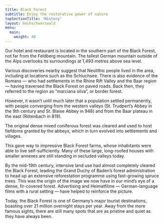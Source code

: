```yaml
---
title: Black Forest
subtitle: Enjoy the restorative power of nature
topSectionTitle: 'History'
layout: hochschwarzwald
menu:
  main:
    weight: 40
---
```


Our hotel and restaurant is located in the southern part of the Black Forest, not far from the Feldberg mountain. The tallest German mountain outside of the Alps overlooks its surroundings at 1,493 metres above sea level.

Various discoveries nearby suggest that Neolithic people lived in the area, including at locations such as the Schluchsee. There is also evidence of the Romans — who had settlements in the Rhine Rift Valley and the Baar region — having traversed the Black Forest on paved roads. Back then, they referred to the region as “marciana silva”, or border forest.

However, it wasn’t until much later that a population settled permanently, with people converging from the western valleys (St. Trudpert’s Abbey in the 9th century and St. Blaise Abbey in 948) and from the Baar plateau in the east (Rötenbach in 819).

The original dense mixed coniferous forest was cleared and used to host fiefdoms granted by the abbeys, which in turn evolved into settlements and villages.

This gave way to impressive Black Forest farms, whose inhabitants were able to live self-sufficiently. Many of these large, long-roofed houses with smaller annexes are still standing in secluded valleys today.

By the mid-19th century, intensive land use had almost completely cleared the Black Forest, leading the Grand Duchy of Baden’s forest administration to head up an extensive reforestation programme using fast-growing spruce trees. This was the origin of the image we now have in our mind’s eye of a dense, fir-covered forest. Advertising and Heimatfilme — German-language films with a rural setting — have helped to reinforce the picture.

Today, the Black Forest is one of Germany’s major tourist destinations, boasting over 21 million overnight stays per year. Away from the more famous sights, there are still many spots that are as pristine and quiet as they have always been.
